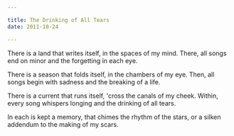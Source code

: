 ```yaml
---

title: The Drinking of All Tears
date: 2011-10-24

---
```


There is a land that writes itself, in the spaces of my mind. There, all songs end on minor and the forgetting in each eye.  

There is a season that folds itself, in the chambers of my eye. Then, all songs begin with sadness and the breaking of a life.  

There is a current that runs itself, 'cross the canals of my cheek. Within, every song whispers longing and the drinking of all tears.  

In each is kept a memory, that chimes the rhythm of the stars, or a silken addendum to the making of my scars. 